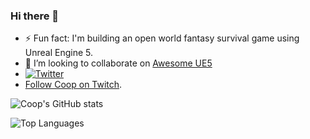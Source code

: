 ### Hi there 👋
- ⚡ Fun fact: I'm building an open world fantasy survival game using Unreal Engine 5.
- 👯 I’m looking to collaborate on [Awesome UE5](https://github.com/Coop56/awesome-ue5)
- [![Twitter](https://img.shields.io/twitter/follow/coop5656?label=Follow%20Coop&style=social)](https://twitter.com/coop5656)
- [Follow Coop on Twitch](https://twitch.tv/coop56).

![Coop's GitHub stats](https://github-readme-stats.vercel.app/api?username=coop56&show_icons=true&theme=dark)

![Top Languages](https://github-readme-stats.vercel.app/api/top-langs/?username=coop56&layout=compact&hide=html&theme=dark)
